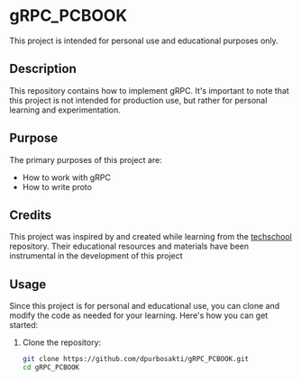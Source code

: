 # gRPC_PCBOOK

This project is intended for personal use and educational purposes only.

## Description

This repository contains how to implement gRPC. It's important to note that this project is not intended for production use, but rather for personal learning and experimentation.

## Purpose

The primary purposes of this project are:

- How to work with gRPC
- How to write proto

## Credits
This project was inspired by and created while learning from the [techschool](https://github.com/techschool) repository. Their educational resources and materials have been instrumental in the development of this project

## Usage

Since this project is for personal and educational use, you can clone and modify the code as needed for your learning. Here's how you can get started:

1. Clone the repository:

   ```bash
   git clone https://github.com/dpurbosakti/gRPC_PCBOOK.git
   cd gRPC_PCBOOK



